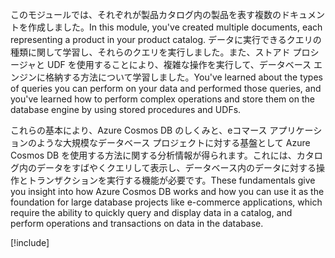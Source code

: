 <span data-ttu-id="d193f-101">このモジュールでは、それぞれが製品カタログ内の製品を表す複数のドキュメントを作成しました。</span><span class="sxs-lookup"><span data-stu-id="d193f-101">In this module, you've created multiple documents, each representing a product in your product catalog.</span></span> <span data-ttu-id="d193f-102">データに実行できるクエリの種類に関して学習し、それらのクエリを実行しました。また、ストアド プロシージャと UDF を使用することにより、複雑な操作を実行して、データベース エンジンに格納する方法について学習しました。</span><span class="sxs-lookup"><span data-stu-id="d193f-102">You've learned about the types of queries you can perform on your data and performed those queries, and you've learned how to perform complex operations and store them on the database engine by using stored procedures and UDFs.</span></span> 

<span data-ttu-id="d193f-103">これらの基本により、Azure Cosmos DB のしくみと、eコマース アプリケーションのような大規模なデータベース プロジェクトに対する基盤として Azure Cosmos DB を使用する方法に関する分析情報が得られます。これには、カタログ内のデータをすばやくクエリして表示し、データベース内のデータに対する操作とトランザクションを実行する機能が必要です。</span><span class="sxs-lookup"><span data-stu-id="d193f-103">These fundamentals give you insight into how Azure Cosmos DB works and how you can use it as the foundation for large database projects like e-commerce applications, which require the ability to quickly query and display data in a catalog, and perform operations and transactions on data in the database.</span></span>

[!include[](../../../includes/azure-sandbox-cleanup.md)]